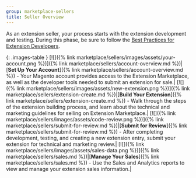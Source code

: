 ```yaml
---
group: marketplace-sellers
title: Seller Overview
---
```


As an extension seller, your process starts with the extension development and testing. During this phase, be sure to follow the [Best Practices for Extension Developers][1].

{: .images-table }
[![]({% link marketplace/sellers/images/assets/your-account.png %})]({% link marketplace/sellers/account-overview.md %})|[**Set Up Your Account**]({% link marketplace/sellers/account-overview.md %}) - Your Magento account provides access to the Extension Marketplace, as well as the developer tools needed to submit an extension for sale.|
[![]({% link marketplace/sellers/images/assets/new-extension.png %})]({% link marketplace/sellers/extension-create.md %})|[**Build Your Extension**]({% link marketplace/sellers/extension-create.md %}) - Walk through the steps of the extension building process, and learn about the technical and marketing guidelines for selling on Extension Marketplace.|
[![]({% link marketplace/sellers/images/assets/code-review.png %})]({% link marketplace/sellers/submit-for-review.md %})|[**Submit for Review**]({% link marketplace/sellers/submit-for-review.md %}) - After completing development, testing, and creating a new extension entry, submit your extension for technical and marketing review.|
[![]({% link marketplace/sellers/images/assets/sales-data.png %})]({% link marketplace/sellers/sales.md %})|[**Manage Your Sales**]({% link marketplace/sellers/sales.md %}) - Use the Sales and Analytics reports to view and manage your extension sales information.|

[1]: https://devdocs.magento.com/guides/v2.3/ext-best-practices/bk-ext-best-practices.html